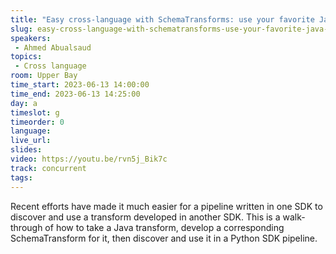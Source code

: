 ```yaml
---
title: "Easy cross-language with SchemaTransforms: use your favorite Java transform in Python SDK"
slug: easy-cross-language-with-schematransforms-use-your-favorite-java-transform-in-python-sdk
speakers:
 - Ahmed Abualsaud
topics:
 - Cross language
room: Upper Bay
time_start: 2023-06-13 14:00:00
time_end: 2023-06-13 14:25:00
day: a
timeslot: g
timeorder: 0
language: 
live_url: 
slides: 
video: https://youtu.be/rvn5j_Bik7c
track: concurrent
tags:
---
```


Recent efforts have made it much easier for a pipeline written in one SDK to discover and use a transform developed in another SDK. This is a walk-through of how to take a Java transform, develop a corresponding SchemaTransform for it, then discover and use it in a Python SDK pipeline.